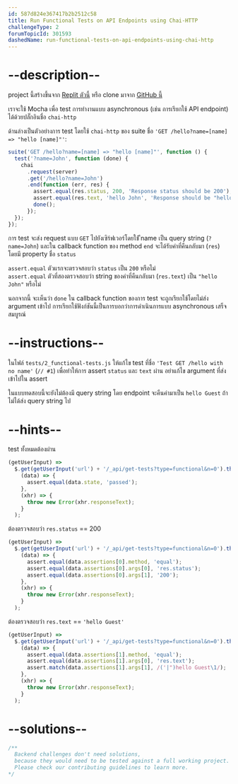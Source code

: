 ```yaml
---
id: 587d824e367417b2b2512c58
title: Run Functional Tests on API Endpoints using Chai-HTTP
challengeType: 2
forumTopicId: 301593
dashedName: run-functional-tests-on-api-endpoints-using-chai-http
---
```


# --description--

project นี้สร้างขึ้นจาก [Replit ตัวนี้](https://replit.com/github/freeCodeCamp/boilerplate-mochachai) หรือ clone มาจาก [GitHub นี้](https://github.com/freeCodeCamp/boilerplate-mochachai/)


เราจะใช้ Mocha เพื่อ test การทำงานแบบ asynchronous (เช่น การเรียกใช้ API endpoint) ได้ด้วยปลั๊กอินชื่อ `chai-http`

ด้านล่างเป็นตัวอย่างการ test โดยใช้ `chai-http` ของ suite ชื่อ `'GET /hello?name=[name] => "hello [name]"'`: 

```js
suite('GET /hello?name=[name] => "hello [name]"', function () {
  test('?name=John', function (done) {
    chai
      .request(server)
      .get('/hello?name=John')
      .end(function (err, res) {
        assert.equal(res.status, 200, 'Response status should be 200');
        assert.equal(res.text, 'hello John', 'Response should be "hello John"');
        done();
      });
  });
});
```

การ test จะส่ง request แบบ `GET` ไปยังเซิร์ฟเวอร์โดยใช้ ืname เป็น query string (`?name=John`) และใน callback function ของ method `end` จะได้รับค่าที่คืนกลับมา (`res`) โดยมี property ชื่อ `status`

`assert.equal` ตัวแรกจะตรวจสอบว่า `status` เป็น `200` หรือไม่  
`assert.equal` ตัวที่สองตรวจสอบว่า string ของค่าที่คืนกลับมา (`res.text`) เป็น `"hello John"` หรือไม่

นอกจากนี้ จะเห็นว่า `done` ใน callback function ของการ test จะถูกเรียกใช้โดยไม่ส่ง argument เข้าไป การเรียกใช้ฟังก์ชันนี้เป็นการบอกว่าการดำเนินการแบบ asynchronous เสร็จสมบูรณ์

# --instructions--

ในไฟล์ `tests/2_functional-tests.js` ให้แก้ไข test ที่ชื่อ `'Test GET /hello with no name'` (`// #1`) เพื่อทำให้การ assert `status` และ `text` ผ่าน
อย่าแก้ไข argument ที่ส่งเข้าไปใน assert

ในแบบทดสอบนี้จะยังไม่ต้องมี query string โดย endpoint จะคืนค่ามาเป็น `hello Guest` ถ้าไม่ได้ส่ง query string ไป

# --hints--

test ทั้งหมดต้องผ่าน

```js
(getUserInput) =>
  $.get(getUserInput('url') + '/_api/get-tests?type=functional&n=0').then(
    (data) => {
      assert.equal(data.state, 'passed');
    },
    (xhr) => {
      throw new Error(xhr.responseText);
    }
  );
```

ต้องตรวจสอบว่า `res.status` == 200

```js
(getUserInput) =>
  $.get(getUserInput('url') + '/_api/get-tests?type=functional&n=0').then(
    (data) => {
      assert.equal(data.assertions[0].method, 'equal');
      assert.equal(data.assertions[0].args[0], 'res.status');
      assert.equal(data.assertions[0].args[1], '200');
    },
    (xhr) => {
      throw new Error(xhr.responseText);
    }
  );
```

ต้องตรวจสอบว่า `res.text` == `'hello Guest'`

```js
(getUserInput) =>
  $.get(getUserInput('url') + '/_api/get-tests?type=functional&n=0').then(
    (data) => {
      assert.equal(data.assertions[1].method, 'equal');
      assert.equal(data.assertions[1].args[0], 'res.text');
      assert.match(data.assertions[1].args[1], /('|")hello Guest\1/);
    },
    (xhr) => {
      throw new Error(xhr.responseText);
    }
  );
```

# --solutions--

```js
/**
  Backend challenges don't need solutions, 
  because they would need to be tested against a full working project. 
  Please check our contributing guidelines to learn more.
*/
```
